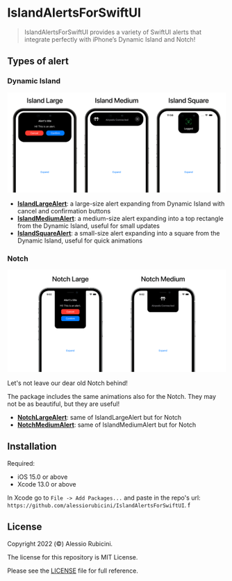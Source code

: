 # IslandAlertsForSwiftUI

> IslandAlertsForSwiftUI provides a variety of SwiftUI alerts that integrate perfectly with iPhone’s Dynamic Island and Notch!

## Types of alert

### Dynamic Island

![IslandAlerts](Resources/IslandAlerts.png)

- **[IslandLargeAlert](Sources/IslandAlertsForSwiftUI/IslandLargeAlert/README.md)**: a large-size alert expanding from Dynamic Island with cancel and confirmation buttons
- **[IslandMediumAlert](Sources/IslandAlertsForSwiftUI/IslandMediumAlert/README.md)**: a medium-size alert expanding into a top rectangle from the Dynamic Island, useful for small updates
- **[IslandSquareAlert](Sources/IslandAlertsForSwiftUI/IslandSquareAlert/README.md)**: a small-size alert expanding into a square from the Dynamic Island, useful for quick animations

### Notch

![IslandAlerts](Resources/NotchAlerts.png)

Let's not leave our dear old Notch behind!

The package includes the same animations also for the Notch. They may not be as beautiful, but they are useful!

- **[NotchLargeAlert](Sources/IslandAlertsForSwiftUI/NotchLargeAlert/README.md)**: same of IslandLargeAlert but for Notch
- **[NotchMediumAlert](Sources/IslandAlertsForSwiftUI/NotchMediumAlert/README.md)**: same of IslandMediumAlert but for Notch

## Installation

Required:
- iOS 15.0 or above
- Xcode 13.0 or above

In Xcode go to `File -> Add Packages...` and paste in the repo's url: `https://github.com/alessiorubicini/IslandAlertsForSwiftUI`.
f

## License

Copyright 2022 (©) Alessio Rubicini.

The license for this repository is MIT License.

Please see the [LICENSE](LICENSE) file for full reference.

